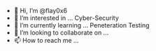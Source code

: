 - 👋 Hi, I’m @flay0x6
- 👀 I’m interested in ...  Cyber-Security
- 🌱 I’m currently learning ... Peneteration Testing
- 💞️ I’m looking to collaborate on ...
- 📫 How to reach me ...

<!---
flay0x6/flay0x6 is a ✨ special ✨ repository because its `README.md` (this file) appears on your GitHub profile.
You can click the Preview link to take a look at your changes.
--->
